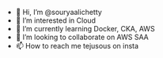 - 👋 Hi, I’m @souryaalichetty
- 👀 I’m interested in Cloud
- 🌱 I’m currently learning Docker, CKA, AWS
- 💞️ I’m looking to collaborate on AWS SAA
- 📫 How to reach me tejusous on insta

<!---
souryaalichetty/souryaalichetty is a ✨ special ✨ repository because its `README.md` (this file) appears on your GitHub profile.
You can click the Preview link to take a look at your changes.
--->
